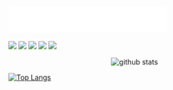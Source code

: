 ![Peek 2020-07-09 15-53](https://raw.githubusercontent.com/rondagdag/rondagdag/master/nameisrondagdag.gif)
<p align="left">
<a href= "https://www.hackster.io/RONDAGDAG"><img src="https://img.icons8.com/material-outlined/26/000000/ball-point-pen.png"/></a>
<a href= "https://www.linkedin.com/in/rondagdag/"><img src="https://img.icons8.com/material-outlined/30/000000/linkedin.png"/></a>
<a href= "https://www.youtube.com/c/rondagdag"><img src="https://img.icons8.com/material-outlined/30/000000/youtube.png"/></a>
<a href= "https://dev.to/rondagdag"><img src="https://img.icons8.com/windows/32/000000/dev.png"/></a>
<a href= "https://twitter.com/rondagdag"><img src="https://img.icons8.com/material-outlined/30/000000/twitter.png"/></a>
</p>

<p  align="center">
  <img src="https://github-readme-stats.vercel.app/api/?username=rondagdag&show_icons=true&title_color=fffffff&icon_color=000000&text_color=000000" alt="github stats"/></br>
</p>

[![Top Langs](https://github-readme-stats.vercel.app/api/top-langs/?username=rondagdag&layout=compact)](https://github.com/anuraghazra/github-readme-stats)

<!--
**rondagdag/rondagdag** is a ✨ _special_ ✨ repository because its `README.md` (this file) appears on your GitHub profile.

Here are some ideas to get you started:
### Hi there 👋

- 🔭 I’m currently working on ...
- 🌱 I’m currently learning ...
- 👯 I’m looking to collaborate on ...
- 🤔 I’m looking for help with ...
- 💬 Ask me about ...
- 📫 How to reach me: ...
- 😄 Pronouns: ...
- ⚡ Fun fact: ...
-->

